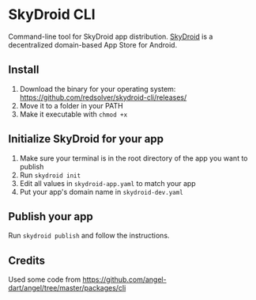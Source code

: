 # SkyDroid CLI

Command-line tool for SkyDroid app distribution.
[SkyDroid](https://skydroid.app) is a decentralized domain-based App Store for Android.

## Install

1. Download the binary for your operating system: https://github.com/redsolver/skydroid-cli/releases/
2. Move it to a folder in your PATH
3. Make it executable with `chmod +x`

## Initialize SkyDroid for your app

1. Make sure your terminal is in the root directory of the app you want to publish
2. Run `skydroid init`
3. Edit all values in `skydroid-app.yaml` to match your app
4. Put your app's domain name in `skydroid-dev.yaml`

## Publish your app

Run `skydroid publish` and follow the instructions.

## Credits

Used some code from https://github.com/angel-dart/angel/tree/master/packages/cli
